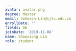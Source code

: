 ```yaml
---
avatar: avatar.png
degree: Master
email: Johnson-Lin@sjtu.edu.cn
enrollDate: ''
fields: SE
joinDate: '2019-11-08'
name: Shaoxiong Lin
role: student
---
```


